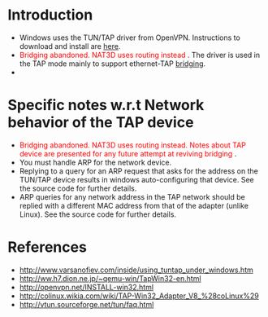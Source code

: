 # Introduction #

  * Windows uses the TUN/TAP driver from OpenVPN. Instructions to download and install are [here](WindowsInstallation.md).
  * <font color='red'> Bridging abandoned. NAT3D uses routing instead </font>. The driver is used in the TAP mode mainly to support ethernet-TAP [bridging](http://openvpn.net/bridge.html).
  * 

# Specific notes w.r.t Network behavior of the TAP device #
  * <font color='red'> Bridging abandoned. NAT3D uses routing instead. Notes about TAP device are presented for any future attempt at reviving bridging </font>.
  * You must handle ARP for the network device.
  * Replying to a query for an ARP request that asks for the address on the TUN/TAP device results in windows auto-configuring that device. See the source code for further details.
  * ARP queries for any network address in the TAP network should be replied with a different MAC address from that of the adapter (unlike Linux). See the source code for further details.


# References #
  * http://www.varsanofiev.com/inside/using_tuntap_under_windows.htm
  * http://ww.h7.dion.ne.jp/~qemu-win/TapWin32-en.html
  * http://openvpn.net/INSTALL-win32.html
  * http://colinux.wikia.com/wiki/TAP-Win32_Adapter_V8_%28coLinux%29
  * http://vtun.sourceforge.net/tun/faq.html
